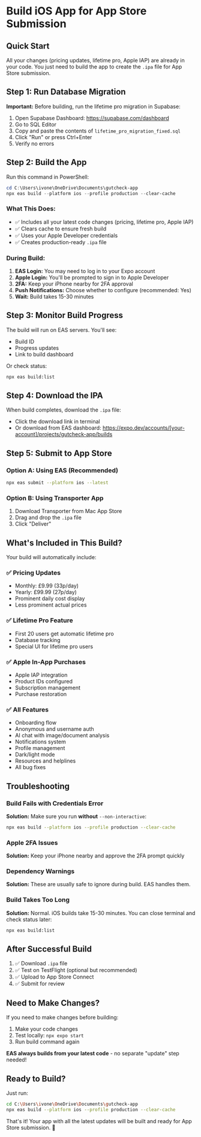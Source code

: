 # Build iOS App for App Store Submission

## Quick Start

All your changes (pricing updates, lifetime pro, Apple IAP) are already in your code. 
You just need to build the app to create the `.ipa` file for App Store submission.

## Step 1: Run Database Migration

**Important:** Before building, run the lifetime pro migration in Supabase:

1. Open Supabase Dashboard: https://supabase.com/dashboard
2. Go to SQL Editor
3. Copy and paste the contents of `lifetime_pro_migration_fixed.sql`
4. Click "Run" or press Ctrl+Enter
5. Verify no errors

## Step 2: Build the App

Run this command in PowerShell:

```powershell
cd C:\Users\ivone\OneDrive\Documents\gutcheck-app
npx eas build --platform ios --profile production --clear-cache
```

### What This Does:
- ✅ Includes all your latest code changes (pricing, lifetime pro, Apple IAP)
- ✅ Clears cache to ensure fresh build
- ✅ Uses your Apple Developer credentials
- ✅ Creates production-ready `.ipa` file

### During Build:
1. **EAS Login:** You may need to log in to your Expo account
2. **Apple Login:** You'll be prompted to sign in to Apple Developer
3. **2FA:** Keep your iPhone nearby for 2FA approval
4. **Push Notifications:** Choose whether to configure (recommended: Yes)
5. **Wait:** Build takes 15-30 minutes

## Step 3: Monitor Build Progress

The build will run on EAS servers. You'll see:
- Build ID
- Progress updates
- Link to build dashboard

Or check status:
```bash
npx eas build:list
```

## Step 4: Download the IPA

When build completes, download the `.ipa` file:
- Click the download link in terminal
- Or download from EAS dashboard: https://expo.dev/accounts/[your-account]/projects/gutcheck-app/builds

## Step 5: Submit to App Store

### Option A: Using EAS (Recommended)
```bash
npx eas submit --platform ios --latest
```

### Option B: Using Transporter App
1. Download Transporter from Mac App Store
2. Drag and drop the `.ipa` file
3. Click "Deliver"

## What's Included in This Build?

Your build will automatically include:

### ✅ Pricing Updates
- Monthly: £9.99 (33p/day)
- Yearly: £99.99 (27p/day)
- Prominent daily cost display
- Less prominent actual prices

### ✅ Lifetime Pro Feature
- First 20 users get automatic lifetime pro
- Database tracking
- Special UI for lifetime pro users

### ✅ Apple In-App Purchases
- Apple IAP integration
- Product IDs configured
- Subscription management
- Purchase restoration

### ✅ All Features
- Onboarding flow
- Anonymous and username auth
- AI chat with image/document analysis
- Notifications system
- Profile management
- Dark/light mode
- Resources and helplines
- All bug fixes

## Troubleshooting

### Build Fails with Credentials Error
**Solution:** Make sure you run **without** `--non-interactive`:
```bash
npx eas build --platform ios --profile production --clear-cache
```

### Apple 2FA Issues
**Solution:** Keep your iPhone nearby and approve the 2FA prompt quickly

### Dependency Warnings
**Solution:** These are usually safe to ignore during build. EAS handles them.

### Build Takes Too Long
**Solution:** Normal. iOS builds take 15-30 minutes. You can close terminal and check status later:
```bash
npx eas build:list
```

## After Successful Build

1. ✅ Download `.ipa` file
2. ✅ Test on TestFlight (optional but recommended)
3. ✅ Upload to App Store Connect
4. ✅ Submit for review

## Need to Make Changes?

If you need to make changes before building:
1. Make your code changes
2. Test locally: `npx expo start`
3. Run build command again

**EAS always builds from your latest code** - no separate "update" step needed!

## Ready to Build?

Just run:
```bash
cd C:\Users\ivone\OneDrive\Documents\gutcheck-app
npx eas build --platform ios --profile production --clear-cache
```

That's it! Your app with all the latest updates will be built and ready for App Store submission. 🚀
